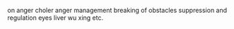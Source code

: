on anger
choler
anger management
breaking of obstacles
suppression and regulation
eyes
liver
wu xing etc.